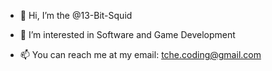 - 👋 Hi, I’m the @13-Bit-Squid

- 👀 I’m interested in Software and Game Development

<!---  🌱 I’m currently learning ... Game Development at the Tech Academy!
💞️ I’m looking to collaborate on ... --->
- 📫 You can reach me at my email: tche.coding@gmail.com

<!---
13-Bit-Squid/13-Bit-Squid is a ✨ special ✨ repository because its `README.md` (this file) appears on your GitHub profile.
You can click the Preview link to take a look at your changes.
--->
